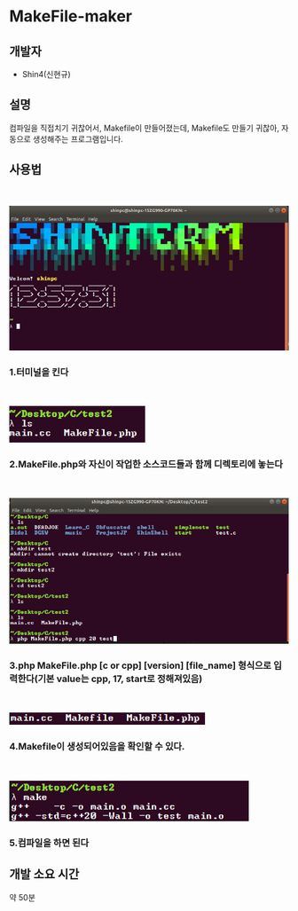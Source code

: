 # MakeFile-maker

## 개발자
- Shin4(신현규)

## 설명
컴파일을 직접치기 귀찮어서, Makefile이 만들어졌는데, Makefile도 만들기 귀찮아, 자동으로 생성해주는 프로그램입니다.

## 사용법
\
\
![name](./pic/1.png)
### 1.터미널을 킨다
\
\
![2](./pic/2.png)
### 2.MakeFile.php와 자신이 작업한 소스코드들과 함께 디렉토리에 놓는다
\
\
![3](./pic/3.png)
### 3.php MakeFile.php [c or cpp] [version] [file_name] 형식으로 입력한다(기본 value는 cpp, 17, start로 정해져있음)
\
\
![4](./pic/4.png)
### 4.Makefile이 생성되어있음을 확인할 수 있다.
\
\
![5](./pic/5.png)
### 5.컴파일을 하면 된다

## 개발 소요 시간
약 50분
